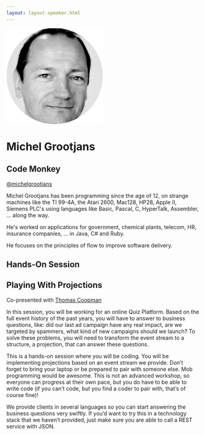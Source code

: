 ```yaml
---
layout: layout-speaker.html
---
```

<div class="container section featured-speaker">
  <div class="row">
    <div class="col-xs-12 col-sm-2 img-container">
      <img class="speaker-page-img" src="../img/speakers/Michel-Grootjans-ON.png">
    </div>
    <div class="col-xs-12 col-sm-10 copy-container">
        <h1 class="speaker-header">Michel Grootjans</h1>
        <h2 class="speaker-subtitle">Code Monkey</h2>
        <p class="copy"><a class="speaker-handle" href="https://twitter.com/michelgrootjans" target="_blank">@michelgrootjans</a></p>
        <p class="copy">Michel Grootjans has been programming since the age of 12, on strange machines like the TI 99-4A, the Atari 2600, Mac128, HP28, Apple II, Siemens PLC's using languages like Basic, Pascal, C, HyperTalk, Assembler, ... along the way.</p>
        <p class="copy">He's worked on applications for government, chemical plants, telecom, HR, insurance companies, ... in Java, C# and Ruby.</p>
        <p class="copy">He focuses on the principles of flow to improve software delivery.</p>
        <h2 class="speaker-subheader">Hands-On Session</h2>
        <h2 class="speaker-subheader gold">Playing With Projections</h2>
        <p class="copy">Co-presented with <a href="thomas-coopman.html">Thomas Coopman</a></p>
        <p class="copy">In this session, you will be working for an online Quiz Platform. Based on the full event history of the past years, you will have to answer to business questions, like: did our last ad campaign have any real impact, are we targeted by spammers, what kind of new campaigns should we launch? To solve these problems, you will need to transform the event stream to a structure, a projection, that can answer these questions.</p>
        <p class="copy">This is a hands-on session where you will be coding. You will be implementing projections based on an event stream we provide. Don’t forget to bring your laptop or be prepared to pair with someone else. Mob programming would be awesome. This is not an advanced workshop, so everyone can progress at their own pace, but you do have to be able to write code (if you can’t code, but you find a coder to pair with, that’s of course fine)!</p>
        <p class="copy">We provide clients in several languages so you can start answering the business questions very swiftly. If you’d want to try this in a technology stack that we haven’t provided, just make sure you are able to call a REST service with JSON.</p>
    </div>
  </div>
</div>